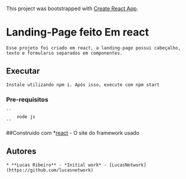 This project was bootstrapped with [Create React App](https://github.com/facebook/create-react-app).

# Landing-Page feito Em react
    Esse projeto foi criado em react, a landing-page possui cabeçalho, texto e formulario separados em componentes.
## Executar
    Instale utilizando npm i. Após isso, execute com npm start
### Pre-requisitos
    ``
        node js
    ``
##Construido com
    *[react](https://pt-br.reactjs.org/) - O site do framework usado
## Autores
    * **Lucas Ribeiro** - *Initial work* - [LucasNetwork](https://github.com/lucasnetwork)